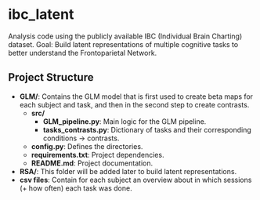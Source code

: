 # ibc_latent
Analysis code using the publicly available IBC (Individual Brain Charting) dataset.
Goal: Build latent representations of multiple cognitive tasks to better understand the Frontoparietal Network.

## Project Structure

- **GLM/**: Contains the GLM model that is first used to create beta maps for each subject and task, and then in the second step to create contrasts.
  - **src/**
    - **GLM_pipeline.py**: Main logic for the GLM pipeline.
    - **tasks_contrasts.py**: Dictionary of tasks and their corresponding conditions -> contrasts.
  - **config.py**: Defines the directories.
  - **requirements.txt**: Project dependencies.
  - **README.md**: Project documentation.
- **RSA/**: This folder will be added later to build latent representations.
- **csv files**: Contain for each subject an overview about in which sessions (+ how often) each task was done.
